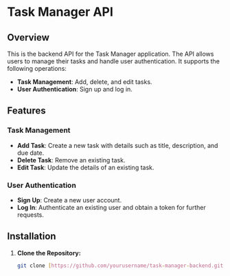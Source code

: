 # Task Manager API

## Overview

This is the backend API for the Task Manager application. The API allows users to manage their tasks and handle user authentication. It supports the following operations:
- **Task Management**: Add, delete, and edit tasks.
- **User Authentication**: Sign up and log in.

## Features

### Task Management
- **Add Task**: Create a new task with details such as title, description, and due date.
- **Delete Task**: Remove an existing task.
- **Edit Task**: Update the details of an existing task.

### User Authentication
- **Sign Up**: Create a new user account.
- **Log In**: Authenticate an existing user and obtain a token for further requests.

## Installation

1. **Clone the Repository:**

   ```bash
   git clone [https://github.com/yourusername/task-manager-backend.git](https://github.com/dan1sh15/Task-Manager-backend)
